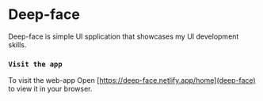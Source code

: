 # Deep-face

Deep-face is simple UI spplication that showcases my UI development skills.


### `Visit the app`

To visit the web-app
Open [https://deep-face.netlify.app/home](deep-face) to view it in your browser.
